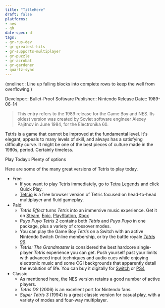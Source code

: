 ```yaml
---
title: "TitleHere"
draft: false
platforms:
- nes
- gb
date-spec: d
tags:
- gr-rus-dev
- gr-greatest-hits
- gr-supports-multiplayer
- gr-puzzle
- gr-acrobat
- gr-gardener
- quartz-sync
---
```


(oneliner:: Line up falling blocks into complete rows to keep the well from overflowing.)

Developer:: Bullet-Proof Software
Publisher:: Nintendo
Release Date:: 1989-06-14

> This entry refers to the 1989 release for the Game Boy and NES. Its oldest version was created by Soviet software engineer Alexey Pajitnov in June 1984, for the Electronika 60.

Tetris is a game that cannot be improved at the fundamental level. It's elegant, appeals to many levels of skill, and always has a satisfying difficulty curve. It might be one of the best pieces of culture made in the 1980s, period. Certainly timeless.

Play Today:: Plenty of options

Here are some of the many great versions of Tetris to play today.
- Free
	- If you want to play Tetris immediately, go to [Tetra Legends](https://tetralegends.app/) and click Quick Play.
	- [Tetr.io](https://tetr.io/) is a free browser version of Tetris focused on head-to-head multiplayer and fluid gameplay.
- Paid
	- *Tetris Effect* turns *Tetris* into an immersive music experience. Get it on [Steam](https://store.steampowered.com/app/1003590/Tetris_Effect_Connected/), [Epic](https://store.epicgames.com/en-US/p/tetris-effect), [PlayStation](https://www.playstation.com/en-us/games/tetris-effect/), [Xbox](https://www.xbox.com/en-US/games/store/p/9PPBVK3TK83M/0010)
	- *Puyo Puyo Tetris 2* contains both *Tetris* and *Puyo Puyo* in one package, plus a variety of crossover modes.
	- You can play the Game Boy *Tetris* on a Switch with an active Nintendo Switch Online membership, or try the battle royale *[Tetris 99](https://www.nintendo.com/store/products/tetris-99-switch/)*.
	- *Tetris: The Grandmaster* is considered the best hardcore single-player *Tetris* experience you can get. Push yourself past your limits with advanced input techniques and audio cues while enjoying electronic music and some CGI backgrounds that apparently detail the evolution of life. You can buy it digitally for [Switch](https://www.nintendo.com/store/products/arcade-archives-tetris-the-grand-master-switch/) or [PS4](https://store.playstation.com/en-us/product/UP0571-CUSA30945_00-HAMPRDC000000001)
- Classic
	- As mentioned here, the NES version retains a good number of active players.
	- *Tetris DS* (2006) is an excellent port for Nintendo fans.
	- *Super Tetris 3* (1994) is a great classic version for casual play, with a variety of modes and four-way multiplayer.